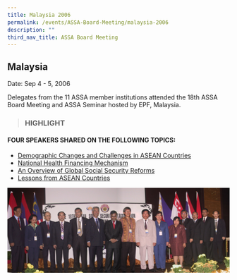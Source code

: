 ```yaml
---
title: Malaysia 2006
permalink: /events/ASSA-Board-Meeting/malaysia-2006
description: ""
third_nav_title: ASSA Board Meeting
---
```

## Malaysia
Date: Sep 4 - 5, 2006

Delegates from the 11 ASSA member institutions attended the 18th ASSA Board Meeting and ASSA Seminar hosted by EPF, Malaysia.

> ### HIGHLIGHT

#### FOUR SPEAKERS SHARED ON THE FOLLOWING TOPICS:
* [Demographic Changes and Challenges in ASEAN Countries](/files/ASSA%20Board%20Meeting/Malaysia%202006/Demographic%20Changes%20and%20Challenges%20in%20ASEAN%20Countries.pdf)
* [National Health Financing Mechanism](/files/ASSA%20Board%20Meeting/Malaysia%202006/National%20Health%20Financing%20Mechanism.pdf)
* [An Overview of Global Social Security Reforms](/files/ASSA%20Board%20Meeting/Malaysia%202006/An%20Overview%20of%20Global%20Social%20Security%20Reforms.pdf)
* [Lessons from ASEAN Countries](/files/ASSA%20Board%20Meeting/Malaysia%202006/Lessons%20from%20ASEAN%20Countries.pdf)


![](/images/Board%20Meeting/Malaysia%202006/Malaysia-2006-1.jpg)